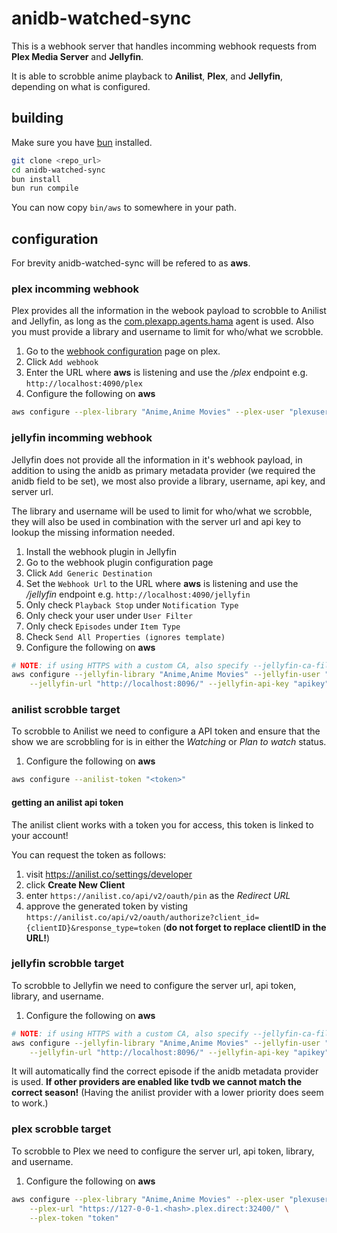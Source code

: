 # anidb-watched-sync
This is a webhook server that handles incomming webhook requests from **Plex Media Server** and **Jellyfin**.

It is able to scrobble anime playback to **Anilist**, **Plex**, and **Jellyfin**, depending on what is configured.

## building

Make sure you have [bun](https://github.com/oven-sh/bun/) installed. 

```bash
git clone <repo_url>
cd anidb-watched-sync
bun install
bun run compile
```

You can now copy `bin/aws` to somewhere in your path.


## configuration

For brevity anidb-watched-sync will be refered to as **aws**.

### plex incomming webhook

Plex provides all the information in the webook payload to scrobble to Anilist and Jellyfin, as long as the [com.plexapp.agents.hama](https://github.com/ZeroQI/Hama.bundle) agent is used. Also you must provide a library and username to limit for who/what we scrobble.

1. Go to the [webhook configuration](https://app.plex.tv/desktop/#!/settings/webhooks) page on plex.
2. Click `Add webhook`
3. Enter the URL where **aws** is listening and use the */plex* endpoint e.g. `http://localhost:4090/plex`
4. Configure the following on **aws**
```bash
aws configure --plex-library "Anime,Anime Movies" --plex-user "plexuser"
```

### jellyfin incomming webhook

Jellyfin does not provide all the information in it's webhook payload, in addition to using the anidb as primary metadata provider (we required the anidb field to be set), we most also provide a library, username, api key, and server url.

The library and username will be used to limit for who/what we scrobble, they will also be used in combination with the server url and api key to lookup the missing information needed.

1. Install the webhook plugin in Jellyfin
2. Go to the webhook plugin configuration page
3. Click `Add Generic Destination`
4. Set the `Webhook Url` to the URL where **aws** is listening and use the */jellyfin* endpoint e.g. `http://localhost:4090/jellyfin`
5. Only check `Playback Stop` under `Notification Type`
6. Only check your user under `User Filter`
7. Only check `Episodes` under `Item Type`
8. Check `Send All Properties (ignores template)`
9. Configure the following on **aws**
```bash
# NOTE: if using HTTPS with a custom CA, also specify --jellyfin-ca-file
aws configure --jellyfin-library "Anime,Anime Movies" --jellyfin-user "jellyfinuser" \
	--jellyfin-url "http://localhost:8096/" --jellyfin-api-key "apikey"
```

### anilist scrobble target

To scrobble to Anilist we need to configure a API token and ensure that the show we are scrobbling for is in either the *Watching* or *Plan to watch* status.

1. Configure the following on **aws**
```bash
aws configure --anilist-token "<token>"
```

#### getting an anilist api token
The anilist client works with a token you for access, this token is linked to your account!

You can request the token as follows:
1. visit https://anilist.co/settings/developer
2. click **Create New Client**
3. enter `https://anilist.co/api/v2/oauth/pin` as the *Redirect URL*
4. approve the generated token by visting `https://anilist.co/api/v2/oauth/authorize?client_id={clientID}&response_type=token` (**do not forget to replace clientID in the URL!**)

### jellyfin scrobble target

To scrobble to Jellyfin we need to configure the server url, api token, library, and username.

1. Configure the following on **aws**
```bash
# NOTE: if using HTTPS with a custom CA, also specify --jellyfin-ca-file
aws configure --jellyfin-library "Anime,Anime Movies" --jellyfin-user "jellyfinuser" \
	--jellyfin-url "http://localhost:8096/" --jellyfin-api-key "apikey"
```

It will automatically find the correct episode if the anidb metadata provider is used. **If other providers are enabled like tvdb we cannot match the correct season!** (Having the anilist provider with a lower priority does seem to work.)


### plex scrobble target

To scrobble to Plex we need to configure the server url, api token, library, and username.

1. Configure the following on **aws**
```bash
aws configure --plex-library "Anime,Anime Movies" --plex-user "plexuser" \
	--plex-url "https://127-0-0-1.<hash>.plex.direct:32400/" \
	--plex-token "token"
```
